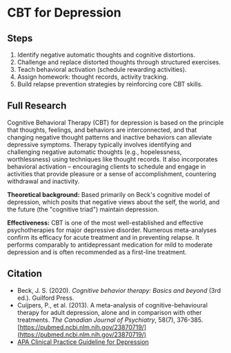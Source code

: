 # CBT for Depression

## Steps

1.  Identify negative automatic thoughts and cognitive distortions.
2.  Challenge and replace distorted thoughts through structured exercises.
3.  Teach behavioral activation (schedule rewarding activities).
4.  Assign homework: thought records, activity tracking.
5.  Build relapse prevention strategies by reinforcing core CBT skills.

## Full Research

Cognitive Behavioral Therapy (CBT) for depression is based on the principle that thoughts, feelings, and behaviors are interconnected, and that changing negative thought patterns and inactive behaviors can alleviate depressive symptoms. Therapy typically involves identifying and challenging negative automatic thoughts (e.g., hopelessness, worthlessness) using techniques like thought records. It also incorporates behavioral activation – encouraging clients to schedule and engage in activities that provide pleasure or a sense of accomplishment, countering withdrawal and inactivity.

**Theoretical background:** Based primarily on Beck's cognitive model of depression, which posits that negative views about the self, the world, and the future (the "cognitive triad") maintain depression.

**Effectiveness:** CBT is one of the most well-established and effective psychotherapies for major depressive disorder. Numerous meta-analyses confirm its efficacy for acute treatment and in preventing relapse. It performs comparably to antidepressant medication for mild to moderate depression and is often recommended as a first-line treatment.

## Citation

- Beck, J. S. (2020). *Cognitive behavior therapy: Basics and beyond* (3rd ed.). Guilford Press.
- Cuijpers, P., et al. (2013). A meta-analysis of cognitive-behavioural therapy for adult depression, alone and in comparison with other treatments. *The Canadian Journal of Psychiatry*, 58(7), 376-385. [https://pubmed.ncbi.nlm.nih.gov/23870719/](https://pubmed.ncbi.nlm.nih.gov/23870719/)
- [APA Clinical Practice Guideline for Depression](https://www.apa.org/depression-guideline) 